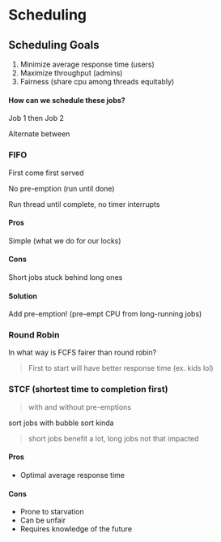 # Scheduling

## Scheduling Goals

1. Minimize average response time (users)
2. Maximize throughput (admins)
3. Fairness (share cpu among threads equitably)

#### How can we schedule these jobs?

Job 1 then Job 2

Alternate between 

### FIFO

First come first served

No pre-emption (run until done)

Run thread until complete, no timer interrupts

#### Pros

Simple (what we do for our locks)

#### Cons

Short jobs stuck behind long ones 

#### Solution

Add pre-emption! (pre-empt CPU from long-running jobs)

### Round Robin

In what way is FCFS fairer than round robin?

> First to start will have better response time (ex. kids lol)

### STCF (shortest time to completion first)

> with and without pre-emptions

sort jobs with bubble sort kinda

> short jobs benefit a lot, long jobs not that impacted

#### Pros

* Optimal average response time

#### Cons

* Prone to starvation
* Can be unfair
* Requires knowledge of the future



